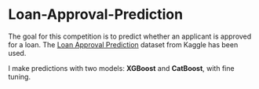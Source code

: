 # Loan-Approval-Prediction
The goal for this competition is to predict whether an applicant is approved for a loan.
The [Loan Approval Prediction](https://www.kaggle.com/competitions/playground-series-s4e10) dataset from Kaggle has been used.

I make predictions with two models: **XGBoost** and **CatBoost**, with fine tuning.
